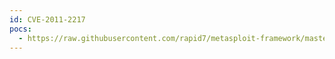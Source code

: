 ```yaml
---
id: CVE-2011-2217
pocs:
  - https://raw.githubusercontent.com/rapid7/metasploit-framework/master/modules/exploits/windows/browser/tom_sawyer_tsgetx71ex552.rb
---
```

